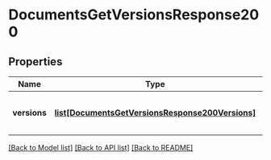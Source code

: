 # DocumentsGetVersionsResponse200

## Properties
Name | Type | Description | Notes
------------ | ------------- | ------------- | -------------
**versions** | [**list[DocumentsGetVersionsResponse200Versions]**](DocumentsGetVersionsResponse200Versions.md) | Array of information for each version | [optional] 

[[Back to Model list]](../README.md#documentation-for-models) [[Back to API list]](../README.md#documentation-for-api-endpoints) [[Back to README]](../README.md)



